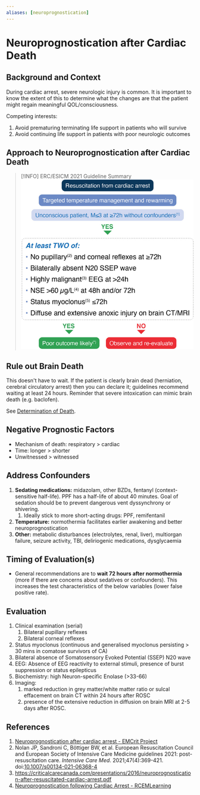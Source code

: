 ```yaml
---
aliases: [neuroprognostication]
---
```

# Neuroprognostication after Cardiac Death
## Background and Context
During cardiac arrest, severe neurologic injury is common. It is important to know the extent of this to determine what the changes are that the patient might regain meaningful QOL/consciousness.

Competing interests:
1) Avoid prematuring terminating life support in patients who will survive
2) Avoid continuing life support in patients with poor neurologic outcomes

## Approach to Neuroprognostication after Cardiac Death

> [!INFO] ERC/ESICM 2021 Guideline Summary
> ![](_attachments/134_2021_6368_Fig4_HTML%201.jpg)

## Rule out Brain Death
This doesn't have to wait. If the patient is clearly brain dead (herniation, cerebral circulatory arrest) then you can declare it; guidelines recommend waiting at least 24 hours. Reminder that severe intoxication can mimic brain death (e.g. baclofen).

See [Determination of Death](Determination%20of%20Death.md).

## Negative Prognostic Factors
- Mechanism of death: respiratory > cardiac
- Time: longer > shorter
- Unwitnessed > witnessed

## Address Confounders
1. **Sedating medications:** midazolam, other BZDs, fentanyl (context-sensitive half-life). PPF has a half-life of about 40 minutes. Goal of sedation should be to prevent dangerous vent dyssynchrony or shivering.
	1. Ideally stick to more short-acting drugs: PPF, remifentanil
2. **Temperature:** normothermia facilitates earlier awakening and better neuroprognostication
3. **Other:** metabolic disturbances (electrolytes, renal, liver), multiorgan failure, seizure activity, TBI, deliriogenic medications, dysglycaemia

## Timing of Evaluation(s)
- General recommendations are to **wait 72 hours after normothermia** (more if there are concerns about sedatives or confounders). This increases the test characteristics of the below variables (lower false positive rate).

## Evaluation
1. Clinical examination (serial)
	1. Bilateral pupillary reflexes
	2. Bilateral corneal reflexes
2. Status myoclonus (continuous and generalised myoclonus persisting > 30 mins in comatose survivors of CA)
3. Bilateral absence of Somatosensory Evoked Potential (SSEP) N20 wave
4. EEG: Absence of EEG reactivity to external stimuli, presence of burst suppression or status epilepticus
5. Biochemistry: high Neuron-specific Enolase (>33-66)
6. Imaging:
	1. marked reduction in grey matter/white matter ratio or sulcal effacement on brain CT within 24 hours after ROSC
	2. presence of the extensive reduction in diffusion on brain MRI at 2-5 days after ROSC.

## References
1. [Neuroprognostication after cardiac arrest - EMCrit Project](https://emcrit.org/ibcc/np/)
2. Nolan JP, Sandroni C, Böttiger BW, et al. European Resuscitation Council and European Society of Intensive Care Medicine guidelines 2021: post-resuscitation care. _Intensive Care Med_. 2021;47(4):369-421. doi:[10.1007/s00134-021-06368-4](https://doi.org/10.1007/s00134-021-06368-4)
3. https://criticalcarecanada.com/presentations/2016/neuroprognostication-after-resuscitated-cardiac-arrest.pdf
4. [Neuroprognostication following Cardiac Arrest - RCEMLearning](https://www.rcemlearning.co.uk/reference/neuroprognostication-following-cardiac-arrest/)